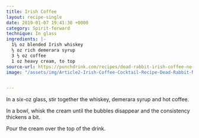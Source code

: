 ```yaml
---
title: Irish Coffee
layout: recipe-single
date: 2019-01-07 19:41:30 +0000
category: Spirit-forward
technique: In glass
ingredients: |-
  1¼ oz blended Irish whiskey
  ½ oz rich demerara syrup
  3 ½ oz coffee
  1 oz heavy cream, to top
source-url: https://punchdrink.com/recipes/dead-rabbit-irish-coffee-no-2/
image: "/assets/img/Article2-Irish-Coffee-Cocktail-Recipe-Dead-Rabbit-NYC.jpg"


---
```

In a six-oz glass, stir together the whiskey, demerara syrup and hot coffee.

In a bowl, whisk the cream until the bubbles disappear and the consistency thickens a bit.

Pour the cream over the top of the drink.